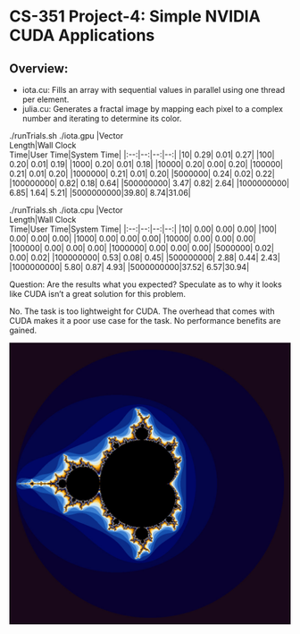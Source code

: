 # CS-351 Project-4: Simple NVIDIA CUDA Applications
## Overview:
- iota.cu: Fills an array with sequential values in parallel using one thread per element.
- julia.cu: Generates a fractal image by mapping each pixel to a complex number and iterating to determine its color.

./runTrials.sh ./iota.gpu
|Vector<br>Length|Wall Clock<br>Time|User Time|System Time|
|:--:|--:|--:|--:|
|10| 0.29| 0.01| 0.27|
|100| 0.20| 0.01| 0.19|
|1000| 0.20| 0.01| 0.18|
|10000| 0.20| 0.00| 0.20|
|100000| 0.21| 0.01| 0.20|
|1000000| 0.21| 0.01| 0.20|
|5000000| 0.24| 0.02| 0.22|
|100000000| 0.82| 0.18| 0.64|
|500000000| 3.47| 0.82| 2.64|
|1000000000| 6.85| 1.64| 5.21|
|5000000000|39.80| 8.74|31.06|

./runTrials.sh ./iota.cpu
|Vector<br>Length|Wall Clock<br>Time|User Time|System Time|
|:--:|--:|--:|--:|
|10| 0.00| 0.00| 0.00|
|100| 0.00| 0.00| 0.00|
|1000| 0.00| 0.00| 0.00|
|10000| 0.00| 0.00| 0.00|
|100000| 0.00| 0.00| 0.00|
|1000000| 0.00| 0.00| 0.00|
|5000000| 0.02| 0.00| 0.02|
|100000000| 0.53| 0.08| 0.45|
|500000000| 2.88| 0.44| 2.43|
|1000000000| 5.80| 0.87| 4.93|
|5000000000|37.52| 6.57|30.94|

Question: Are the results what you expected? Speculate as to why it looks like CUDA isn’t a great solution for this problem.

No. The task is too lightweight for CUDA. The overhead that comes with CUDA makes it a poor use case for the task. No performance benefits are gained.

![julia.gpu](julia.jpg)
